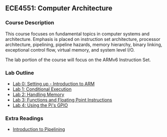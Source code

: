 ## ECE4551: Computer Architecture
### Course Description
This course focuses on fundamental topics in computer systems and architecture.  Emphasis is placed on instruction set architecture, processor architecture, pipelining, pipeline hazards, memory hierarchy, binary linking, exceptional control flow, virtual memory, and system level I/O.  

The lab portion of the course will focus on the ARMv6 Instruction Set.

### Lab Outline
- [Lab 0: Setting up - Introduction to ARM](https://github.com/xaviermerino/ECE4551-Computer-Architecture/blob/master/Lab-0/README.md)
- [Lab 1: Conditional Execution](https://github.com/xaviermerino/ECE4551-Computer-Architecture/blob/master/Lab-1/README.md)
- [Lab 2: Handling Memory](https://github.com/xaviermerino/ECE4551-Computer-Architecture/blob/master/Lab-2/README.md)
- [Lab 3: Functions and Floating Point Instructions](https://github.com/xaviermerino/ECE4551-Computer-Architecture/blob/master/Lab-3/README.md)
- [Lab 4: Using the Pi's GPIO](https://github.com/xaviermerino/ECE4551-Computer-Architecture/blob/master/Lab-4/README.md)

### Extra Readings
- [Introduction to Pipelining](https://github.com/xaviermerino/ECE4551-Computer-Architecture/blob/master/Extra-Readings/Pipelining-1/README.md)
